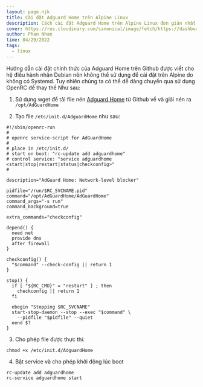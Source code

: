 ```yaml
---
layout: page.njk
title: Cài đặt Adguard Home trên Alpine Linux
description: Cách cài đặt Adguard Home trên Alpine Linux đơn giản nhất
cover: https://res.cloudinary.com/canonical/image/fetch/https://dashboard.snapcraft.io/site_media/appmedia/2020/04/1_1_L6wlYts.png
author: Phan Nhan
time: 04/29/2022
tags:
  - linux
---
```

Hướng dẫn cài đặt chính thức của Adguard Home trên Github được viết cho hệ điều hành nhân Debian nên không thể sử dụng để cài đặt trên Alpine do không có Systemd.
Tuy nhiên chúng ta có thể dễ dàng chuyển qua sử dụng OpenRC để thay thế Như sau:

1. Sử dựng wget để tải file nén [Adguard Home](https://github.com/AdguardTeam/AdGuardHome/releases) từ Github về và giải nén ra `/opt/AdGuardHome`

2. Tạo file `/etc/init.d/AdguardHome` như sau:

```
#!/sbin/openrc-run
#
# openrc service-script for AdGuardHome
#
# place in /etc/init.d/
# start on boot: "rc-update add adguardhome"
# control service: "service adguardhome <start|stop|restart|status|checkconfig>"
#

description="AdGuard Home: Network-level blocker"

pidfile="/run/$RC_SVCNAME.pid"
command="/opt/AdGuardHome/AdGuardHome"
command_args="-s run"
command_background=true

extra_commands="checkconfig"

depend() {
  need net
  provide dns
  after firewall
}

checkconfig() {
  "$command" --check-config || return 1
}

stop() {
  if [ "${RC_CMD}" = "restart" ] ; then
    checkconfig || return 1
  fi

  ebegin "Stopping $RC_SVCNAME"
  start-stop-daemon --stop --exec "$command" \
    --pidfile "$pidfile" --quiet
  eend $?
}
```

3. Cho phép file được thực thi:

```
chmod +x /etc/init.d/AdguardHome
```

4. Bật service và cho phép khởi động lúc boot

```
rc-update add adguardhome
rc-service adguardhome start
```
